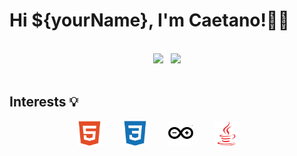 # Hi ${yourName}, I'm Caetano!👨‍💻

</br>

<div align="center">   
    <img src="https://github-readme-stats.vercel.app/api/top-langs/?username=joaoCaetan0&layout=compact&theme=react"/>
    &nbsp;
    <img height="165px" src="https://github-readme-stats.vercel.app/api?username=joaoCaetan0&count_private=true&show_icons=true&custom_title=Github%20Stats&hide=issues&theme=react"/>
</div>

<br>

## Interests 💡
<div align="center" style= "backgound-color: linear-gradient(to bottom, #0D1117, #161B22); margin: 4px;">
    <img height="40" src="https://raw.githubusercontent.com/devicons/devicon/master/icons/html5/html5-plain.svg">
    &ensp;&nbsp;&emsp;
    <img height="40" src="https://raw.githubusercontent.com/devicons/devicon/master/icons/css3/css3-plain.svg">
    &ensp;&nbsp;&emsp;
    <img height="40" src="https://raw.githubusercontent.com/devicons/devicon/master/icons/arduino/arduino-plain.svg">
    &ensp;&nbsp;&emsp;
    <img height="40" src="https://raw.githubusercontent.com/devicons/devicon/master/icons/java/java-plain.svg">
    &ensp;&nbsp;&emsp;
</div>

